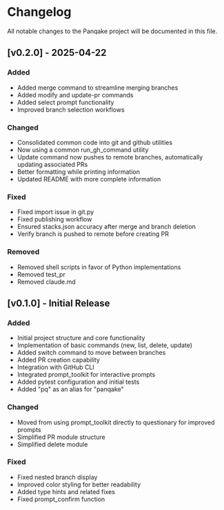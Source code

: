 # Changelog

All notable changes to the Panqake project will be documented in this file.

## [v0.2.0] - 2025-04-22

### Added
- Added merge command to streamline merging branches
- Added modify and update-pr commands
- Added select prompt functionality
- Improved branch selection workflows

### Changed
- Consolidated common code into git and github utilities
- Now using a common run_gh_command utility
- Update command now pushes to remote branches, automatically updating associated PRs
- Better formatting while printing information
- Updated README with more complete information

### Fixed
- Fixed import issue in git.py
- Fixed publishing workflow
- Ensured stacks.json accuracy after merge and branch deletion
- Verify branch is pushed to remote before creating PR

### Removed
- Removed shell scripts in favor of Python implementations
- Removed test_pr
- Removed claude.md

## [v0.1.0] - Initial Release

### Added
- Initial project structure and core functionality
- Implementation of basic commands (new, list, delete, update)
- Added switch command to move between branches
- Added PR creation capability
- Integration with GitHub CLI
- Integrated prompt_toolkit for interactive prompts
- Added pytest configuration and initial tests
- Added "pq" as an alias for "panqake"

### Changed
- Moved from using prompt_toolkit directly to questionary for improved prompts
- Simplified PR module structure
- Simplified delete module

### Fixed
- Fixed nested branch display
- Improved color styling for better readability
- Added type hints and related fixes
- Fixed prompt_confirm function
